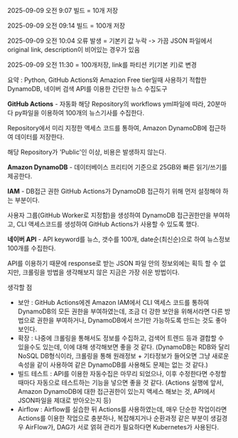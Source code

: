 2025-09-09 오전 9:07 빌드 = 10개 저장

2025-09-09 오전 09:14 빌드 = 100개 저장

2025-09-09 오전 10:04 오류 발생 = 기본키 값 누락 -> 가끔 JSON 파일에서 original link, description이 비어있는 경우가 있음

2025-09-09 오전 11:30 = 100개저장, link를 파티션 키(기본 키)로 변경

 

요약 : Python, GitHub Actions와 Amazion Free tier일때 사용하기 적합한 DynamoDB, 네이버 검색 API를 이용한 간단한 뉴스 수집도구

**GitHub Actions** - 자동화
해당 Repository의 workflows yml파일에 따라, 20분마다 py파일을 이용하여 100개의 뉴스기사를 수집한다.

Repository에서 미리 지정한 액세스 코드를 통하여, Amazon DynamoDB에 접근하여 데이터를 저장한다.

해당 Repository가 'Public'인 이상, 비용은 발생하지 않는다. 


**Amazon DynamoDB** - 데이터베이스 
프리티어 기준으로 25GB와 빠른 읽기/쓰기를 제공한다.


**IAM** - DB접근 권한
GitHub Actions가 DynamoDB 접근하기 위해 먼저 설정해야 하는 부분이다.


사용자 그룹(GitHub Worker로 지정함)을 생성하여 DynamoDB 접근권한만을 부여하고, CLI 액세스코드를 생성하여 GitHub Actions가 사용할 수 있도록 했다.


**네이버 API** - API
keyword를 뉴스, 갯수를 100개, date순(최신순)으로 하여 뉴스정보 100개를 수집한다.

API를 이용하기 때문에 response로 받는 JSON 파일 안의 정보외에는 획득 할 수 없지만, 크롤링을 방법을 생각해보지 않은 지금은 가장 쉬운 방법이다.




생각할 점
- 보안 : GitHub Actions에겐 Amazon IAM에서 CLI 액세스 코드를 통하여 DynamoDB의 모든 권한을 부여하였는데, 조금 더 강한 보안을 위해서라면 다른 방법으로 권한을 부여하거나, DynamoDB에서 쓰기만 가능하도록 만드는 것도 좋아보인다.
- 확장 : 나중에 크롤링을 통해서도 정보를 수집하고, 검색어 트렌드 등과 결합할 수 있을수도 있는데, 이에 대해 생각해보면 좋을 것 같다. (DynamoDB는 RDB와 달리 NoSQL DB형식이라, 크롤링을 통해 원래정보 + 기타정보가 들어오면 그냥 새로운 속성을 같이 사용하여 같은 DynamoDB를 사용해도 문제는 없는 것 같다.)
- 빌드 테스트 : API를 이용한 자동수집은 마무리 되었으나, 이후 수정한다면 수정할때마다 자동으로 테스트하는 기능을 넣으면 좋을 것 같다. (Actions 실행에 앞서, Amazon DynamoDB에 대한 접근권한이 있는지 액세스 해보는 것, API에서 JSON파일을 제대로 받아오는지 등)
- Airflow : Airflow를 실습한 뒤 Actions를 사용하였는데, 매우 단순한 작업이라면 Actions를 이용한 작업으로 충분하나, 복잡해지거나 순환과정 같은 부분이 생길경우 AirFlow가, DAG가 서로 얽혀 관리가 필요하다면 Kubernetes가 사용된다. 

